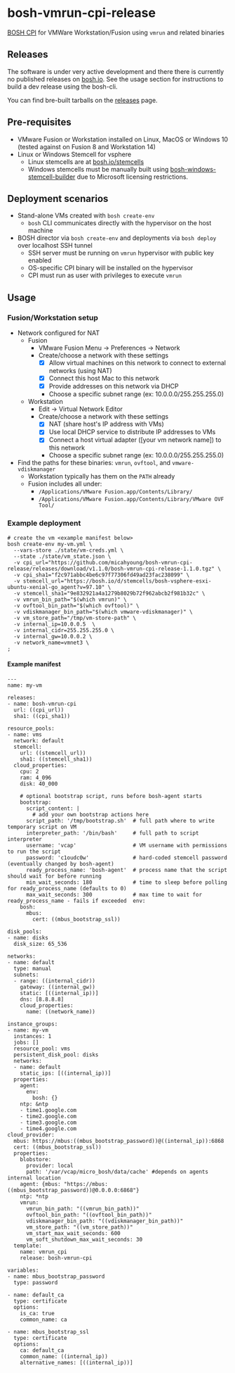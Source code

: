 # bosh-vmrun-cpi-release

[BOSH CPI](https://bosh.io/docs/cpi-api-v1/) for VMWare Workstation/Fusion using `vmrun` and related binaries

## Releases

The software is under very active development and there there is currently no published releases on [bosh.io](bosh.io/releases).  See the usage section for instructions to build a dev release using the bosh-cli.

You can find bre-built tarballs on the [releases](https://github.com/micahyoung/bosh-vmrun-cpi-release/releases) page.

## Pre-requisites

* VMware Fusion or Workstation installed on Linux, MacOS or Windows 10 (tested against on Fusion 8 and Workstation 14)
* Linux or Windows Stemcell for vsphere
    * Linux stemcells are at [bosh.io/stemcells](https://bosh.io/stemcells/bosh-vsphere-esxi-ubuntu-trusty-go_agent)
    * Windows stemcells must be manually built using [bosh-windows-stemcell-builder](https://github.com/cloudfoundry-incubator/bosh-windows-stemcell-builder) due to Microsoft licensing restrictions.

## Deployment scenarios

* Stand-alone VMs created with `bosh create-env`
  * `bosh` CLI communicates directly with the hypervisor on the host machine
* BOSH director via `bosh create-env` and deployments via `bosh deploy` over localhost SSH tunnel
  * SSH server must be running on `vmrun` hypervisor with public key enabled
  * OS-specific CPI binary will be installed on the hypervisor
  * CPI must run as user with privileges to execute `vmrun`

## Usage

### Fusion/Workstation setup

* Network configured for NAT
    * Fusion
      * VMware Fusion Menu -> Preferences -> Network
      * Create/choose a network with these settings
        * [x] Allow virtual machines on this network to connect to external networks (using NAT)
        * [x] Connect this host Mac to this network
        * [x] Provide addresses on this network via DHCP
        * Choose a specific subnet range (ex: 10.0.0.0/255.255.255.0)
    * Workstation
       * Edit -> Virtual Network Editor
       * Create/choose a network with these settings
         * [x] NAT (share host's IP address with VMs)
         * [x] Use local DHCP service to distribute IP addresses to VMs
         * [x] Connect a host virtual adapter ([your vm network name]) to this network
         * Choose a specific subnet range (ex: 10.0.0.0/255.255.255.0)
* Find the paths for these binaries: `vmrun`, `ovftool`, and `vmware-vdiskmanager`
  * Workstation typically has them on the `PATH` already
  * Fusion includes all under:
    * `/Applications/VMware Fusion.app/Contents/Library/`
    * `/Applications/VMware Fusion.app/Contents/Library/VMware OVF Tool/`

### Example deployment

```
# create the vm <example manifest below>
bosh create-env my-vm.yml \
  --vars-store ./state/vm-creds.yml \
  --state ./state/vm_state.json \
  -v cpi_url="https://github.com/micahyoung/bosh-vmrun-cpi-release/releases/download/v1.1.0/bosh-vmrun-cpi-release-1.1.0.tgz" \
  -v cpi_sha1="f2c971abbc4be6c97f77306fd49ad23fac238099" \
  -v stemcell_url="https://bosh.io/d/stemcells/bosh-vsphere-esxi-ubuntu-xenial-go_agent?v=97.10" \
  -v stemcell_sha1="9e832921a4a1279b8029b72f962abcb2f981b32c" \
  -v vmrun_bin_path="$(which vmrun)" \
  -v ovftool_bin_path="$(which ovftool)" \
  -v vdiskmanager_bin_path="$(which vmware-vdiskmanager)" \
  -v vm_store_path="/tmp/vm-store-path" \
  -v internal_ip=10.0.0.5  \
  -v internal_cidr=255.255.255.0 \
  -v internal_gw=10.0.0.2 \
  -v network_name=vmnet3 \
;
```

#### Example manifest

```
---
name: my-vm

releases:
- name: bosh-vmrun-cpi
  url: ((cpi_url))
  sha1: ((cpi_sha1))

resource_pools:
- name: vms
  network: default
  stemcell:
    url: ((stemcell_url))
    sha1: ((stemcell_sha1))
  cloud_properties:
    cpu: 2
    ram: 4_096
    disk: 40_000

    # optional bootstrap script, runs before bosh-agent starts
    bootstrap:
      script_content: |
        # add your own bootstrap actions here
      script_path: '/tmp/bootstrap.sh'  # full path where to write temporary script on VM
      interpreter_path: '/bin/bash'     # full path to script interpreter
      username: 'vcap'                  # VM username with permissions to run the script
      password: 'c1oudc0w'              # hard-coded stemcell password (eventually changed by bosh-agent)
      ready_process_name: 'bosh-agent'  # process name that the script should wait for before running
      min_wait_seconds: 180             # time to sleep before polling for ready_process_name (defaults to 0)
      max_wait_seconds: 300             # max time to wait for ready_process_name - fails if exceeded  env:
    bosh:
      mbus:
        cert: ((mbus_bootstrap_ssl))

disk_pools:
- name: disks
  disk_size: 65_536

networks:
- name: default
  type: manual
  subnets:
  - range: ((internal_cidr))
    gateway: ((internal_gw))
    static: [((internal_ip))]
    dns: [8.8.8.8]
    cloud_properties:
      name: ((network_name))

instance_groups:
- name: my-vm
  instances: 1
  jobs: []
  resource_pool: vms
  persistent_disk_pool: disks
  networks:
  - name: default
    static_ips: [((internal_ip))]
  properties:
    agent:
      env:
        bosh: {}
    ntp: &ntp
    - time1.google.com
    - time2.google.com
    - time3.google.com
    - time4.google.com
cloud_provider:
  mbus: https://mbus:((mbus_bootstrap_password))@((internal_ip)):6868
  cert: ((mbus_bootstrap_ssl))
  properties:
    blobstore:
      provider: local
      path: '/var/vcap/micro_bosh/data/cache' #depends on agents internal location
    agent: {mbus: "https://mbus:((mbus_bootstrap_password))@0.0.0.0:6868"}
    ntp: *ntp
    vmrun:
      vmrun_bin_path: "((vmrun_bin_path))"
      ovftool_bin_path: "((ovftool_bin_path))"
      vdiskmanager_bin_path: "((vdiskmanager_bin_path))"
      vm_store_path: "((vm_store_path))"
      vm_start_max_wait_seconds: 600
      vm_soft_shutdown_max_wait_seconds: 30
  template:
    name: vmrun_cpi
    release: bosh-vmrun-cpi

variables:
- name: mbus_bootstrap_password
  type: password

- name: default_ca
  type: certificate
  options:
    is_ca: true
    common_name: ca

- name: mbus_bootstrap_ssl
  type: certificate
  options:
    ca: default_ca
    common_name: ((internal_ip))
    alternative_names: [((internal_ip))]
```

